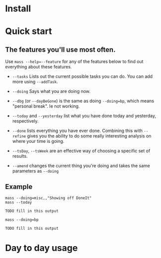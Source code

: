 # Install

# Quick start

## The features you'll use most often.

Use `mass --help=--feature` for any of the features below to find out everything about these features.

* `--tasks` Lists out the current possible tasks you can do. You can add more using `--addTask`.
* `--doing` Says what you are doing now.
* `--dbg` (or `--dayBeGone`) is the same as doing `--doing=bp`, which means "personal break". Ie not working.

* `--today` and `--yesterday` list what you have done today and yesterday, respectively.
* `--done` lists everything you have ever done. Combining this with `--refine` gives you the ability to do some really interesting analysis on where your time is going.
* `--tsDay`, `--tsWeek` are an effective way of choosing a specific set of results.
* `--amend` changes the current thing you're doing and takes the same parameters as `--doing`

## Example

    mass --doing=misc,,"Showing off DoneIt"
    mass --today
    
    TODO fill in this output
    
    mass --doing=bp
    
    TODO fill in this output

# Day to day usage